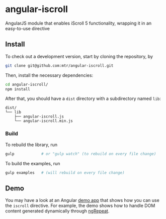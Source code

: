 # angular-iscroll
AngularJS module that enables iScroll 5 functionality, wrapping it in an easy-to-use directive

## Install

To check out a development version, start by cloning the repository, by
```bash
git clone git@github.com:mtr/angular-iscroll.git
```
Then, install the necessary dependencies:
```bash
cd angular-iscroll/
npm install
```
After that, you should have a `dist` directory with a subdirectory named `lib`:
```
dist/
└── lib
    ├── angular-iscroll.js
    └── angular-iscroll.min.js
```

### Build

To rebuild the library, run
```bash
gulp            # or "gulp watch" (to rebuild on every file change)
```

To build the examples, run
```bash
gulp examples   # (will rebuild on every file change)
```


## Demo
You may have a look at an Angular [demo app](http://mtr.github.io/angular-iscroll/examples/) that shows how you can use the `iscroll` directive.  For example, the demo shows how to handle DOM content generated dynamically through [ngRepeat](https://docs.angularjs.org/api/ng/directive/ngRepeat).
